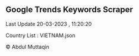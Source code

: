 

## Google Trends Keywords Scraper 
 
Last Update 20-03-2023 , 11:20:20

Country List :
VIETNAM.json



© Abdul Muttaqin 
